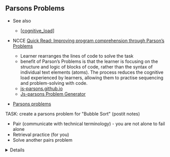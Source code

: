 Parsons Problems
----------------

* See also
    * [[cognitive_load]]

* NCCE [Quick Read: Improving program comprehension through Parson’s Problems](https://blog.teachcomputing.org/quick-read-improving-program-comprehension-throughparsons-problems/)
    * Learner rearranges the lines of code to solve the task
    * benefit of Parson’s Problems is that the learner is focusing on the structure and logic of blocks of code, rather than the syntax of individual text elements (atoms). The process reduces the cognitive load experienced by learners, allowing them to practise sequencing and problem-solving with code. 
    * [js-parsons.github.io](https://js-parsons.github.io/)
    * [Js-parsons Problem Generator](https://acos.cs.hut.fi/jsparsons-generator)
* [Parsons problems](https://www.futurelearn.com/info/courses/secondary-programming-pedagogy/0/steps/68422)

TASK: create a parsons problem for "Bubble Sort" (postit notes)
* Pair (communicate with technical terminology) - you are not alone to fail alone
* Retrieval practice (for you)
* Solve another pairs problem


<details>


</details>

[//begin]: # "Autogenerated link references for markdown compatibility"
[cognitive_load]: cognitive_load.md "cognitive_load"
[//end]: # "Autogenerated link references"